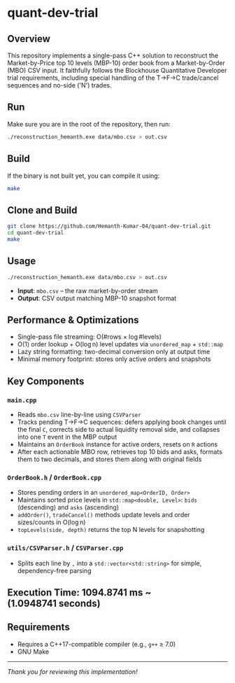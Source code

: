 # quant-dev-trial

## Overview

This repository implements a single-pass C++ solution to reconstruct the Market-by-Price top 10 levels (MBP-10) order book from a Market-by-Order (MBO) CSV input. It faithfully follows the Blockhouse Quantitative Developer trial requirements, including special handling of the T→F→C trade/cancel sequences and no-side ('N') trades.

## Run

Make sure you are in the root of the repository, then run:

```bash
./reconstruction_hemanth.exe data/mbo.csv > out.csv
```

## Build

If the binary is not built yet, you can compile it using:

```bash
make
```

## Clone and Build

```bash
git clone https://github.com/Hemanth-Kumar-04/quant-dev-trial.git
cd quant-dev-trial
make
```

## Usage

```bash
./reconstruction_hemanth.exe data/mbo.csv > out.csv
```

- **Input**: `mbo.csv` – the raw market-by-order stream
- **Output**: CSV output matching MBP-10 snapshot format

## Performance & Optimizations

- Single-pass file streaming: O(#rows × log #levels)
- O(1) order lookup + O(log n) level updates via `unordered_map` + `std::map`
- Lazy string formatting: two-decimal conversion only at output time
- Minimal memory footprint: stores only active orders and snapshots

## Key Components

### `main.cpp`

- Reads `mbo.csv` line-by-line using `CSVParser`
- Tracks pending T→F→C sequences: defers applying book changes until the final `C`, corrects side to actual liquidity removal side, and collapses into one `T` event in the MBP output
- Maintains an `OrderBook` instance for active orders, resets on `R` actions
- After each actionable MBO row, retrieves top 10 bids and asks, formats them to two decimals, and stores them along with original fields

### `OrderBook.h` / `OrderBook.cpp`

- Stores pending orders in an `unordered_map<OrderID, Order>`
- Maintains sorted price levels in `std::map<double, Level>`: `bids` (descending) and `asks` (ascending)
- `addOrder()`, `tradeCancel()` methods update levels and order sizes/counts in O(log n)
- `topLevels(side, depth)` returns the top N levels for snapshotting

### `utils/CSVParser.h` / `CSVParser.cpp`

- Splits each line by `,` into a `std::vector<std::string>` for simple, dependency-free parsing


## Execution Time: 1094.8741 ms  ~(1.0948741 seconds)


## Requirements

- Requires a C++17-compatible compiler (e.g., `g++` ≥ 7.0)
- GNU Make

---

*Thank you for reviewing this implementation!*

